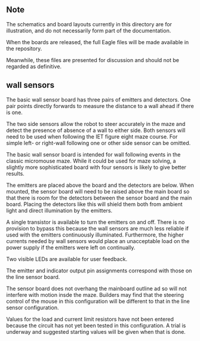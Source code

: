 ## Note ##

The schematics and board layouts currently in this directory are for illustration, and do not necessarily form part of the documentation.

When the boards are released, the full Eagle files will be made available in the repository.

Meanwhile, these files are presented for discussion and should not be regarded as definitive.

## wall sensors ##

The basic wall sensor board has three pairs of emitters and detectors. One pair points directly forwards to measure the distance to a wall ahead if there is one.

The two side sensors allow the robot to steer accurately in the maze and detect the presence of absence of a wall to either side. Both sensors will need to be used when following the IET figure eight maze course. For simple left- or right-wall following one or other side sensor can be omitted.

The basic wall sensor board is intended for wall following events in the classic micromouse maze. While it could be used for maze solving, a slightly more sophisticated board with four sensors is likely to give better results.

The emitters are placed above the board and the detectors are below. When mounted, the sensor board will need to be raised above the main board so that there is room for the detectors between the sensor board and the main board. Placing the detectors like this will shield them both from ambient light and direct illumination by the emitters.

A single transistor is available to turn the emitters on and off. There is no provision to bypass this because the wall sensors are much less reliable if used with the emitters continuously illuminated. Furthermore, the higher currents needed by wall sensors would place an unacceptable load on the power supply if the emitters were left on continually. 

Two visible LEDs are available for user feedback.

The emitter and indicator output pin assignments correspond with those on the line sensor board.

The sensor board does not overhang the mainboard outline ad so will not interfere with motion insde the maze. Builders may find that the steering control of the mouse in this configuration will be different to that in the line sensor configuration.

Values for the load and current limit resistors have not been entered because the circuit has not yet been tested in this configuration. A trial is underway and suggested starting values will be given when that is done.

